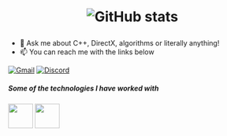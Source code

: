 

<h1 align="center">


![ GitHub stats](https://github-readme-stats.vercel.app/api?username=artomartom) 
 
</h1>

<p align="center">
</p>
 
 
- :speech_balloon: Ask me about C++, DirectX, algorithms or literally anything!
- :mailbox: You can reach me with the links below

[![Gmail](https://img.shields.io/badge/-GMAIL-D14836?style=for-the-badge&logo=gmail&logoColor=white)](mailto:1tematematema@gmail.com)
[![Discord](https://www.vectorlogo.zone/logos/discordapp/discordapp-ar21.svg)]( )

##### Some of the technologies I have worked with

<code><a href="https://git-scm.com//" target="_blank"><img height="50" src="https://www.vectorlogo.zone/logos/git-scm/git-scm-ar21.svg"></a></code>
<code><img height="50" src="https://isocpp.org/assets/images/cpp_logo.png"></a></code>
